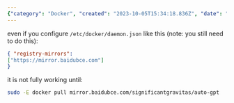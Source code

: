 ```yaml
---
{"category": "Docker", "created": "2023-10-05T15:34:18.836Z", "date": "2023-10-05 15:34:18", "description": "This article guides you through the process of configuring Docker to pull images from a specific mirror, such as baidubce.com, instead of the default docker.io. The article also explains that the configuration may not work until you explicitly pull from the specified mirror.", "modified": "2023-10-05T15:40:10.881Z", "tags": ["Docker", "Configuration", "Mirror", "Baidubce.com", "Pulling", "Image", "Tutorial"], "title": "force to use docker mirror instead of pulling from docker.io"}
---
```

even if you configure `/etc/docker/daemon.json` like this (note: you still need to do this):
```json
{ "registry-mirrors":
["https://mirror.baidubce.com"]
}
```
it is not fully working until:
```bash
sudo -E docker pull mirror.baidubce.com/significantgravitas/auto-gpt
```